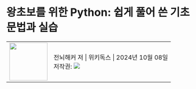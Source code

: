 # 왕초보를 위한 Python: 쉽게 풀어 쓴 기초 문법과 실습

<table>
    <tr>
        <td><a href="https://wikidocs.net/book/2" target="_blank"></a><img src="https://wikidocs.net/images//book/chobo_python_title.png" width="100"></td>
        <td>전뇌해커 저 | 위키독스 | 2024년 10월 08일<br>저작권: <img src="https://wikidocs.net/static/img/by-nc-sa.png" /></td>
    </tr>
</table>
